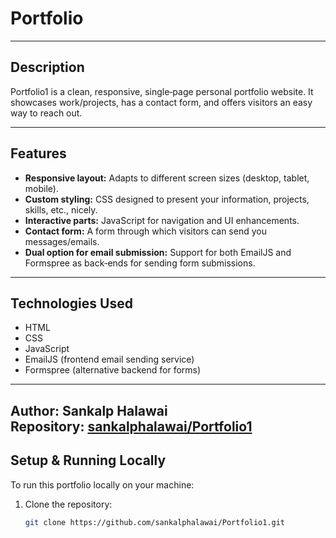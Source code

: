 # Portfolio

 


---

## Description

Portfolio1 is a clean, responsive, single‑page personal portfolio website. It showcases work/projects, has a contact form, and offers visitors an easy way to reach out.

---

## Features

- **Responsive layout:** Adapts to different screen sizes (desktop, tablet, mobile).  
- **Custom styling:** CSS designed to present your information, projects, skills, etc., nicely.  
- **Interactive parts:** JavaScript for navigation and UI enhancements.  
- **Contact form:** A form through which visitors can send you messages/emails.  
- **Dual option for email submission:** Support for both EmailJS and Formspree as back‑ends for sending form submissions.  

---

## Technologies Used

- HTML  
- CSS  
- JavaScript  
- EmailJS (frontend email sending service)  
- Formspree (alternative backend for forms)  

---
**Author:** Sankalp Halawai  
**Repository:** [sankalphalawai/Portfolio1](https://github.com/sankalphalawai/Portfolio1) 
---

## Setup & Running Locally

To run this portfolio locally on your machine:

1. Clone the repository:  
   ```bash
   git clone https://github.com/sankalphalawai/Portfolio1.git
